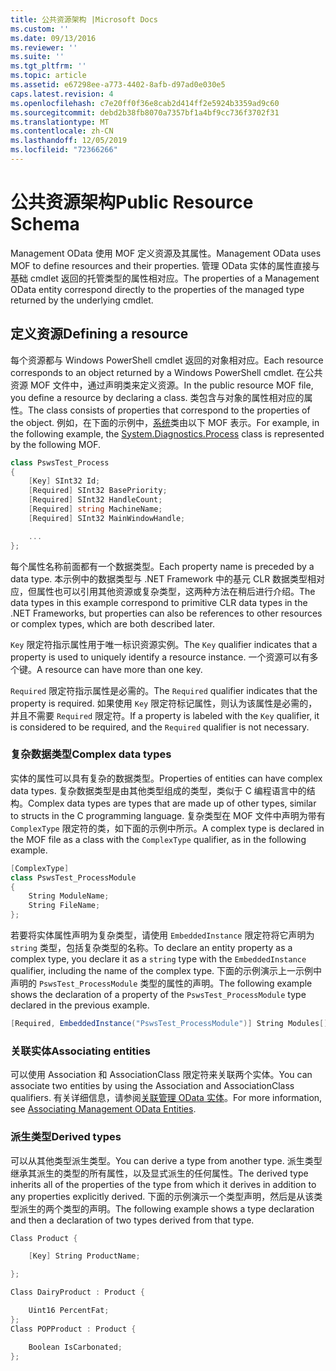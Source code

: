 ```yaml
---
title: 公共资源架构 |Microsoft Docs
ms.custom: ''
ms.date: 09/13/2016
ms.reviewer: ''
ms.suite: ''
ms.tgt_pltfrm: ''
ms.topic: article
ms.assetid: e67298ee-a773-4402-8afb-d97ad0e030e5
caps.latest.revision: 4
ms.openlocfilehash: c7e20ff0f36e8cab2d414ff2e5924b3359ad9c60
ms.sourcegitcommit: debd2b38fb8070a7357bf1a4bf9cc736f3702f31
ms.translationtype: MT
ms.contentlocale: zh-CN
ms.lasthandoff: 12/05/2019
ms.locfileid: "72366266"
---
```

# <a name="public-resource-schema"></a><span data-ttu-id="e97fc-102">公共资源架构</span><span class="sxs-lookup"><span data-stu-id="e97fc-102">Public Resource Schema</span></span>

<span data-ttu-id="e97fc-103">Management OData 使用 MOF 定义资源及其属性。</span><span class="sxs-lookup"><span data-stu-id="e97fc-103">Management OData uses MOF to define resources and their properties.</span></span> <span data-ttu-id="e97fc-104">管理 OData 实体的属性直接与基础 cmdlet 返回的托管类型的属性相对应。</span><span class="sxs-lookup"><span data-stu-id="e97fc-104">The properties of a Management OData entity correspond directly to the properties of the managed type returned by the underlying cmdlet.</span></span>

## <a name="defining-a-resource"></a><span data-ttu-id="e97fc-105">定义资源</span><span class="sxs-lookup"><span data-stu-id="e97fc-105">Defining a resource</span></span>

<span data-ttu-id="e97fc-106">每个资源都与 Windows PowerShell cmdlet 返回的对象相对应。</span><span class="sxs-lookup"><span data-stu-id="e97fc-106">Each resource corresponds to an object returned by a Windows PowerShell cmdlet.</span></span> <span data-ttu-id="e97fc-107">在公共资源 MOF 文件中，通过声明类来定义资源。</span><span class="sxs-lookup"><span data-stu-id="e97fc-107">In the public resource MOF file, you define a resource by declaring a class.</span></span> <span data-ttu-id="e97fc-108">类包含与对象的属性相对应的属性。</span><span class="sxs-lookup"><span data-stu-id="e97fc-108">The class consists of properties that correspond to the properties of the object.</span></span> <span data-ttu-id="e97fc-109">例如，在下面的示例中，[系统](/dotnet/api/System.Diagnostics.Process)类由以下 MOF 表示。</span><span class="sxs-lookup"><span data-stu-id="e97fc-109">For example, in the following example, the [System.Diagnostics.Process](/dotnet/api/System.Diagnostics.Process) class is represented by the following MOF.</span></span>

```csharp
class PswsTest_Process
{
    [Key] SInt32 Id;
    [Required] SInt32 BasePriority;
    [Required] SInt32 HandleCount;
    [Required] string MachineName;
    [Required] SInt32 MainWindowHandle;

    ...
};
```

<span data-ttu-id="e97fc-110">每个属性名称前面都有一个数据类型。</span><span class="sxs-lookup"><span data-stu-id="e97fc-110">Each property name is preceded by a data type.</span></span> <span data-ttu-id="e97fc-111">本示例中的数据类型与 .NET Framework 中的基元 CLR 数据类型相对应，但属性也可以引用其他资源或复杂类型，这两种方法在稍后进行介绍。</span><span class="sxs-lookup"><span data-stu-id="e97fc-111">The data types in this example correspond to primitive CLR data types in the .NET Frameworks, but properties can also be references to other resources or complex types, which are both described later.</span></span>

<span data-ttu-id="e97fc-112">`Key` 限定符指示属性用于唯一标识资源实例。</span><span class="sxs-lookup"><span data-stu-id="e97fc-112">The `Key` qualifier indicates that a property is used to uniquely identify a resource instance.</span></span> <span data-ttu-id="e97fc-113">一个资源可以有多个键。</span><span class="sxs-lookup"><span data-stu-id="e97fc-113">A resource can have more than one key.</span></span>

<span data-ttu-id="e97fc-114">`Required` 限定符指示属性是必需的。</span><span class="sxs-lookup"><span data-stu-id="e97fc-114">The `Required` qualifier indicates that the property is required.</span></span> <span data-ttu-id="e97fc-115">如果使用 `Key` 限定符标记属性，则认为该属性是必需的，并且不需要 `Required` 限定符。</span><span class="sxs-lookup"><span data-stu-id="e97fc-115">If a property is labeled with the `Key` qualifier, it is considered to be required, and the `Required` qualifier is not necessary.</span></span>

### <a name="complex-data-types"></a><span data-ttu-id="e97fc-116">复杂数据类型</span><span class="sxs-lookup"><span data-stu-id="e97fc-116">Complex data types</span></span>

<span data-ttu-id="e97fc-117">实体的属性可以具有复杂的数据类型。</span><span class="sxs-lookup"><span data-stu-id="e97fc-117">Properties of entities can have complex data types.</span></span> <span data-ttu-id="e97fc-118">复杂数据类型是由其他类型组成的类型，类似于 C 编程语言中的结构。</span><span class="sxs-lookup"><span data-stu-id="e97fc-118">Complex data types are types that are made up of other types, similar to structs in the C programming language.</span></span> <span data-ttu-id="e97fc-119">复杂类型在 MOF 文件中声明为带有 `ComplexType` 限定符的类，如下面的示例中所示。</span><span class="sxs-lookup"><span data-stu-id="e97fc-119">A complex type is declared in the MOF file as a class with the `ComplexType` qualifier, as in the following example.</span></span>

```csharp
[ComplexType]
class PswsTest_ProcessModule
{
    String ModuleName;
    String FileName;
};
```

<span data-ttu-id="e97fc-120">若要将实体属性声明为复杂类型，请使用 `EmbeddedInstance` 限定符将它声明为 `string` 类型，包括复杂类型的名称。</span><span class="sxs-lookup"><span data-stu-id="e97fc-120">To declare an entity property as a complex type, you declare it as a `string` type with the `EmbeddedInstance` qualifier, including the name of the complex type.</span></span> <span data-ttu-id="e97fc-121">下面的示例演示上一示例中声明的 `PswsTest_ProcessModule` 类型的属性的声明。</span><span class="sxs-lookup"><span data-stu-id="e97fc-121">The following example shows the declaration of a property of the `PswsTest_ProcessModule` type declared in the previous example.</span></span>

```csharp
[Required, EmbeddedInstance("PswsTest_ProcessModule")] String Modules[];
```

### <a name="associating-entities"></a><span data-ttu-id="e97fc-122">关联实体</span><span class="sxs-lookup"><span data-stu-id="e97fc-122">Associating entities</span></span>

<span data-ttu-id="e97fc-123">可以使用 Association 和 AssociationClass 限定符来关联两个实体。</span><span class="sxs-lookup"><span data-stu-id="e97fc-123">You can associate two entities by using the Association and AssociationClass qualifiers.</span></span> <span data-ttu-id="e97fc-124">有关详细信息，请参阅[关联管理 OData 实体](./associating-management-odata-entities.md)。</span><span class="sxs-lookup"><span data-stu-id="e97fc-124">For more information, see [Associating Management OData Entities](./associating-management-odata-entities.md).</span></span>

### <a name="derived-types"></a><span data-ttu-id="e97fc-125">派生类型</span><span class="sxs-lookup"><span data-stu-id="e97fc-125">Derived types</span></span>

<span data-ttu-id="e97fc-126">可以从其他类型派生类型。</span><span class="sxs-lookup"><span data-stu-id="e97fc-126">You can derive a type from another type.</span></span> <span data-ttu-id="e97fc-127">派生类型继承其派生的类型的所有属性，以及显式派生的任何属性。</span><span class="sxs-lookup"><span data-stu-id="e97fc-127">The derived type inherits all of the properties of the type from which it derives in addition to any properties explicitly derived.</span></span> <span data-ttu-id="e97fc-128">下面的示例演示一个类型声明，然后是从该类型派生的两个类型的声明。</span><span class="sxs-lookup"><span data-stu-id="e97fc-128">The following example shows a type declaration and then a declaration of two types derived from that type.</span></span>

```csharp
Class Product {

    [Key] String ProductName;

};

Class DairyProduct : Product {

    Uint16 PercentFat;
};
Class POPProduct : Product {

    Boolean IsCarbonated;
};
```